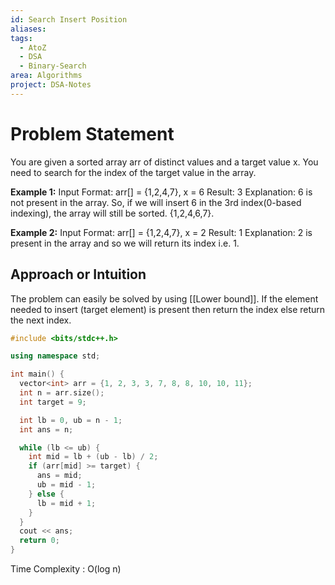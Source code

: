 ```yaml
---
id: Search Insert Position
aliases: 
tags:
  - AtoZ
  - DSA
  - Binary-Search
area: Algorithms
project: DSA-Notes
---
```

# Problem Statement

You are given a sorted array arr of distinct values and a target value x. You need to search for the index of the target value in the array.

**Example 1:**
Input Format: arr[] = {1,2,4,7}, x = 6
Result: 3
Explanation: 6 is not present in the array. So, if we will insert 6 in the 3rd index(0-based indexing), the array will still be sorted. {1,2,4,6,7}.

**Example 2:**
Input Format: arr[] = {1,2,4,7}, x = 2
Result: 1
Explanation: 2 is present in the array and so we will return its index i.e. 1.

## Approach or Intuition

The problem can easily be solved by using [[Lower bound]]. If the element needed to insert (target element) is present then return the index else return the next index.

```cpp 
#include <bits/stdc++.h>

using namespace std;

int main() {
  vector<int> arr = {1, 2, 3, 3, 7, 8, 8, 10, 10, 11};
  int n = arr.size();
  int target = 9;

  int lb = 0, ub = n - 1;
  int ans = n;

  while (lb <= ub) {
    int mid = lb + (ub - lb) / 2;
    if (arr[mid] >= target) {
      ans = mid;
      ub = mid - 1;
    } else {
      lb = mid + 1;
    }
  }
  cout << ans;
  return 0;
}
```

Time Complexity : O(log n)